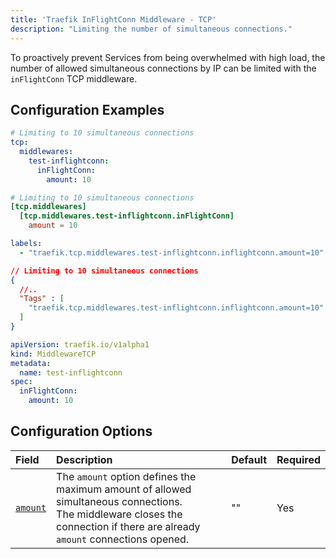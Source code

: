 ```yaml
---
title: 'Traefik InFlightConn Middleware - TCP'
description: "Limiting the number of simultaneous connections."
---
```


To proactively prevent Services from being overwhelmed with high load, the number of allowed simultaneous connections by IP can be limited with the `inFlightConn` TCP middleware.

## Configuration Examples

```yaml tab="Structured (YAML)"
# Limiting to 10 simultaneous connections
tcp:
  middlewares:
    test-inflightconn:
      inFlightConn:
        amount: 10
```

```toml tab="Structured (TOML)"
# Limiting to 10 simultaneous connections
[tcp.middlewares]
  [tcp.middlewares.test-inflightconn.inFlightConn]
    amount = 10
```

```yaml tab="Labels"
labels:
  - "traefik.tcp.middlewares.test-inflightconn.inflightconn.amount=10"
```

```json tab="Tags"
// Limiting to 10 simultaneous connections
{
  //..
  "Tags" : [
    "traefik.tcp.middlewares.test-inflightconn.inflightconn.amount=10"
  ]
}
```

```yaml tab="Kubernetes"
apiVersion: traefik.io/v1alpha1
kind: MiddlewareTCP
metadata:
  name: test-inflightconn
spec:
  inFlightConn:
    amount: 10
```

## Configuration Options

| Field | Description | Default | Required |
|:------|:------------|------------------|-------|
| <a id="opt-amount" href="#opt-amount" title="#opt-amount">`amount`</a> | The `amount` option defines the maximum amount of allowed simultaneous connections. <br /> The middleware closes the connection if there are already `amount` connections opened. | "" | Yes |
